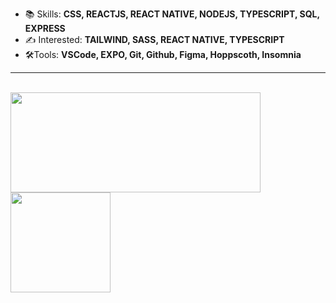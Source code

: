 - 📚 Skills: **CSS, REACTJS, REACT NATIVE, NODEJS, TYPESCRIPT, SQL, EXPRESS**    
- ✍ Interested: **TAILWIND, SASS, REACT NATIVE, TYPESCRIPT**
- 🛠️Tools: **VSCode, EXPO, Git, Github, Figma, Hoppscoth, Insomnia**
<HR> 
   <br>
   <div>
<img height="160em" width="400px" src="https://github-readme-stats.vercel.app/api/top-langs/?username=miguelsantos1&layout=compact&langs_count=7&theme=ocean_dark"/>
      <img height="160em" src="https://github-readme-stats.vercel.app/api?username=miguelsantos1&theme=ocean_dark&show_icons=true"/>
</div>

  


   

